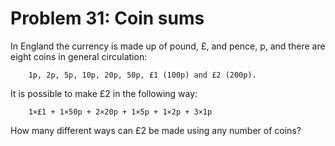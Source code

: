 # Problem 31: Coin sums
In England the currency is made up of pound, £, and pence, p, and there are eight coins in general circulation:

```
    1p, 2p, 5p, 10p, 20p, 50p, £1 (100p) and £2 (200p).
```

It is possible to make £2 in the following way:

```
    1×£1 + 1×50p + 2×20p + 1×5p + 1×2p + 3×1p
```

How many different ways can £2 be made using any number of coins?
